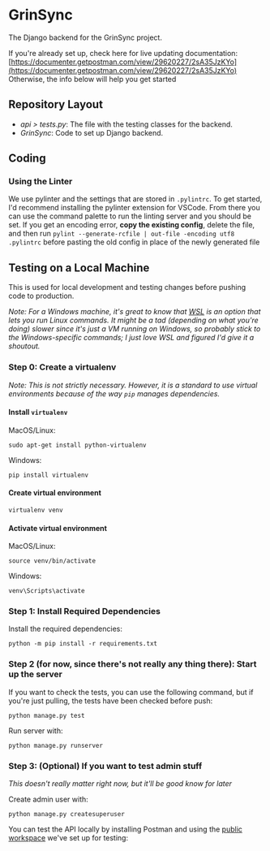# GrinSync
The Django backend for the GrinSync project. 

If you're already set up, check here for live updating documentation: [https://documenter.getpostman.com/view/29620227/2sA35JzKYo](https://documenter.getpostman.com/view/29620227/2sA35JzKYo)
Otherwise, the info below will help you get started

## Repository Layout
- *api > tests.py*: The file with the testing classes for the backend. 
- *GrinSync*: Code to set up Django backend. 

## Coding
### Using the Linter
We use pylinter and the settings that are stored in `.pylintrc`. To get started, I'd recommend installing the pylinter extension for VSCode. From there you can use the command palette to run the linting server and you should be set. If you get an encoding error, __copy the existing config__, delete the file, and then run `pylint --generate-rcfile | out-file -encoding utf8 .pylintrc` before pasting the old config in place of the newly generated file

## Testing on a Local Machine
This is used for local development and testing changes before pushing code to production.

_Note:
For a Windows machine, it's great to know that [WSL](https://learn.microsoft.com/en-us/windows/wsl/install) is an option that lets you run Linux commands. It might be a tad (depending on what you're doing) slower since it's just a VM running on Windows, so probably stick to the Windows-specific commands; I just love WSL and figured I'd give it a shoutout._

### Step 0: Create a virtualenv

_Note: This is not strictly necessary. However, it is a standard to use virtual environments because of the way `pip` manages dependencies._

#### Install `virtualenv`

MacOS/Linux:

```
sudo apt-get install python-virtualenv
```

Windows:

```
pip install virtualenv
```

#### Create virtual environment

```
virtualenv venv
```

#### Activate virtual environment

MacOS/Linux:

```
source venv/bin/activate
```

Windows:

```
venv\Scripts\activate
```

### Step 1: Install Required Dependencies

Install the required dependencies:

```
python -m pip install -r requirements.txt
```



### Step 2 (for now, since there's not really any thing there): Start up the server

If you want to check the tests, you can use the following command, but if you're just pulling, the tests have been checked before push:

```
python manage.py test
```

Run server with:

```
python manage.py runserver
```

### Step 3: (Optional) If you want to test admin stuff
_This doesn't really matter right now, but it'll be good know for later_

Create admin user with:

```
python manage.py createsuperuser
```

You can test the API locally by installing Postman and using the [public workspace](https://www.postman.com/descent-module-operator-84099879/workspace/grinsyncworkspace/collection/29620227-3562082b-4020-4b32-8b28-3082ef7d8bfc?action=share&creator=29620227) we've set up for testing:
